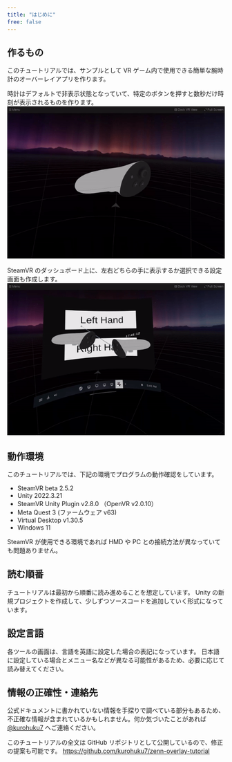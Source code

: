 ```yaml
---
title: "はじめに"
free: false
---
```


## 作るもの
このチュートリアルでは、サンプルとして VR ゲーム内で使用できる簡単な腕時計のオーバーレイアプリを作ります。

時計はデフォルトで非表示状態となっていて、特定のボタンを押すと数秒だけ時刻が表示されるものを作ります。
![](/images/3sec-display.gif)

SteamVR のダッシュボード上に、左右どちらの手に表示するか選択できる設定画面も作成します。
![](/images/switch-hand.gif)

## 動作環境
このチュートリアルでは、下記の環境でプログラムの動作確認をしています。

- SteamVR beta 2.5.2
- Unity 2022.3.21
- SteamVR Unity Plugin v2.8.0 （OpenVR v2.0.10）
- Meta Quest 3 (ファームウェア v63)
- Virtual Desktop v1.30.5
- Windows 11

SteamVR が使用できる環境であれば HMD や PC との接続方法が異なっていても問題ありません。

## 読む順番
チュートリアルは最初から順番に読み進めることを想定しています。
Unity の新規プロジェクトを作成して、少しずつソースコードを追加していく形式になっています。

## 設定言語
各ツールの画面は、言語を英語に設定した場合の表記になっています。
日本語に設定している場合とメニュー名などが異なる可能性があるため、必要に応じて読み替えてください。

## 情報の正確性・連絡先
公式ドキュメントに書かれていない情報を手探りで調べている部分もあるため、不正確な情報が含まれているかもしれません。何か気づいたことがあれば [@kurohuku7](https://twitter.com/kurohuku7) へご連絡ください。

このチュートリアルの全文は GitHub リポジトリとして公開しているので、修正の提案も可能です。
https://github.com/kurohuku7/zenn-overlay-tutorial
